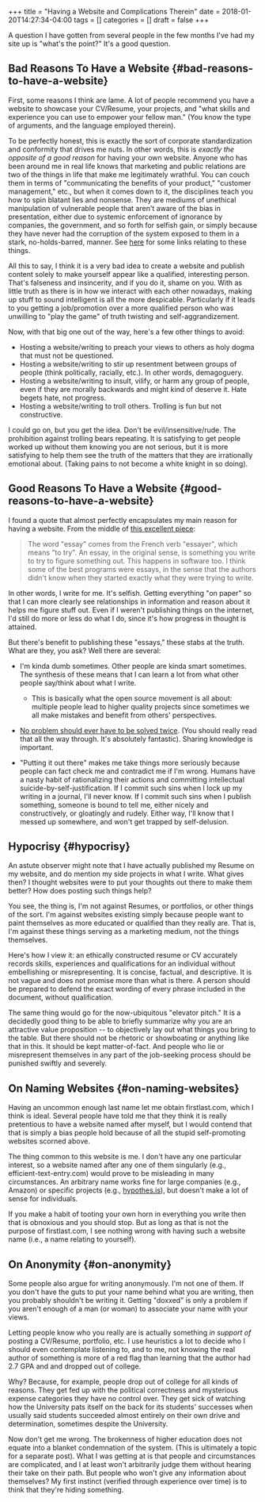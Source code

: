 +++
title = "Having a Website and Complications Therein"
date = 2018-01-20T14:27:34-04:00
tags = []
categories = []
draft = false
+++

[//]: # (tags = ["web design"], categories = ["Philosophy"])

A question I have gotten from several people in the few months I've had my site up is "what's the point?" It's a good question.


## Bad Reasons To Have a Website {#bad-reasons-to-have-a-website}

First, some reasons I think are lame. A lot of people recommend you have a website to showcase your CV/Resume, your projects, and "what skills and experience you can use to empower your fellow man." (You know the type of arguments, and the language employed therein).

To be perfectly honest, this is exactly the sort of corporate standardization and conformity that drives me nuts. In other words, this is _exactly the opposite of a good reason_ for having your own website. Anyone who has been around me in real life knows that marketing and public relations are two of the things in life that make me legitimately wrathful. You can couch them in terms of "communicating the benefits of your product," "customer management," etc., but when it comes down to it, the disciplines teach you how to spin blatant lies and nonsense. They are mediums of unethical manipulation of vulnerable people that aren't aware of the bias in presentation, either due to systemic enforcement of ignorance by companies, the government, and so forth for selfish gain, or simply because they have never had the corruption of the system exposed to them in a stark, no-holds-barred, manner. See [here](https://www.steventammen.com/links/skepticism/) for some links relating to these things.

All this to say, I think it is a very bad idea to create a website and publish content solely to make yourself appear like a qualified, interesting person. That's falseness and insincerity, and if you do it, shame on you. With as little truth as there is in how we interact with each other nowadays, making up stuff to sound intelligent is all the more despicable. Particularly if it leads to you getting a job/promotion over a more qualified person who was unwilling to "play the game" of truth twisting and self-aggrandizement.

Now, with that big one out of the way, here's a few other things to avoid:

-   Hosting a website/writing to preach your views to others as holy dogma that must not be questioned.
-   Hosting a website/writing to stir up resentment between groups of people (think politically, racially, etc.). In other words, demagoguery.
-   Hosting a website/writing to insult, vilify, or harm any group of people, even if they are morally backwards and might kind of deserve it. Hate begets hate, not progress.
-   Hosting a website/writing to troll others. Trolling is fun but not constructive.

I could go on, but you get the idea. Don't be evil/insensitive/rude. The prohibition against trolling bears repeating. It is satisfying to get people worked up without them knowing you are not serious, but it is more satisfying to help them see the truth of the matters that they are irrationally emotional about. (Taking pains to not become a white knight in so doing).


## Good Reasons To Have a Website {#good-reasons-to-have-a-website}

I found a quote that almost perfectly encapsulates my main reason for having a website. From the middle of [this excellent piece](http://paulgraham.com/hundred.html):

> The word "essay" comes from the French verb "essayer", which means "to try". An essay, in the original sense, is something you write to try to figure something out. This happens in software too. I think some of the best programs were essays, in the sense that the authors didn't know when they started exactly what they were trying to write.

In other words, I write for me. It's selfish. Getting everything "on paper" so that I can more clearly see relationships in information and reason about it helps me figure stuff out. Even if I weren't publishing things on the internet, I'd still do more or less do what I do, since it's how progress in thought is attained.

But there's benefit to publishing these "essays," these stabs at the truth. What are they, you ask? Well there are several:

-   I'm kinda dumb sometimes. Other people are kinda smart sometimes. The synthesis of these means that I can learn a lot from what other people say/think about what I write.
    -   This is basically what the open source movement is all about: multiple people lead to higher quality projects since sometimes we all make mistakes and benefit from others' perspectives.

-   [No problem should ever have to be solved twice](http://www.catb.org/~esr/faqs/hacker-howto.html#believe2). (You should really read that all the way through. It's absolutely fantastic). Sharing knowledge is important.
-   "Putting it out there" makes me take things more seriously because people can fact check me and contradict me if I'm wrong. Humans have a nasty habit of rationalizing their actions and committing intellectual suicide-by-self-justification. If I commit such sins when I lock up my writing in a journal, I'll never know. If I commit such sins when I publish something, someone is bound to tell me, either nicely and constructively, or gloatingly and rudely. Either way, I'll know that I messed up somewhere, and won't get trapped by self-delusion.


## Hypocrisy {#hypocrisy}

An astute observer might note that I have actually published my Resume on my website, and do mention my side projects in what I write. What gives then? I thought websites were to put your thoughts out there to make them better? How does posting such things help?

You see, the thing is, I'm not against Resumes, or portfolios, or other things of the sort. I'm against websites existing simply because people want to paint themselves as more educated or qualified than they really are. That is, I'm against these things serving as a marketing medium, not the things themselves.

Here's how I view it: an ethically constructed resume or CV accurately records skills, experiences and qualifications for an individual without embellishing or misrepresenting. It is concise, factual, and descriptive. It is not vague and does not promise more than what is there. A person should be prepared to defend the exact wording of every phrase included in the document, without qualification.

The same thing would go for the now-ubiquitous "elevator pitch." It is a decidedly good thing to be able to briefly summarize why you are an attractive value proposition -- to objectively lay out what things you bring to the table. But there should not be rhetoric or showboating or anything like that in this. It should be kept matter-of-fact. And people who lie or misrepresent themselves in any part of the job-seeking process should be punished swiftly and severely.


## On Naming Websites {#on-naming-websites}

Having an uncommon enough last name let me obtain firstlast.com, which I think is ideal. Several people have told me that they think it is really pretentious to have a website named after myself, but I would contend that that is simply a bias people hold because of all the stupid self-promoting websites scorned above.

The thing common to this website is me. I don't have any one particular interest, so a website named after any one of them singularly (e.g., efficient-text-entry.com) would prove to be misleading in many circumstances. An arbitrary name works fine for large companies (e.g., Amazon) or specific projects (e.g., [hypothes.is](https://web.hypothes.is/)), but doesn't make a lot of sense for individuals.

If you make a habit of tooting your own horn in everything you write then that is obnoxious and you should stop. But as long as that is not the purpose of firstlast.com, I see nothing wrong with having such a website name (i.e., a name relating to yourself).


## On Anonymity {#on-anonymity}

Some people also argue for writing anonymously. I'm not one of them. If you don't have the guts to put your name behind what you are writing, then you probably shouldn't be writing it. Getting "doxxed" is only a problem if you aren't enough of a man (or woman) to associate your name with your views.

Letting people know who you really are is actually something _in support of_ posting a CV/Resume, portfolio, etc. I use heuristics a lot to decide who I should even contemplate listening to, and to me, not knowing the real author of something is more of a red flag than learning that the author had 2.7 GPA and and dropped out of college.

Why? Because, for example, people drop out of college for all kinds of reasons. They get fed up with the political correctness and mysterious expense categories they have no control over. They get sick of watching how the University pats itself on the back for its students' successes when usually said students succeeded almost entirely on their own drive and determination, sometimes despite the University.

Now don't get me wrong. The brokenness of higher education does not equate into a blanket condemnation of the system. (This is ultimately a topic for a separate post). What I was getting at is that people and circumstances are complicated, and I at least won't arbitrarily judge them without hearing their take on their path. But people who won't give any information about themselves? My first instinct (verified through experience over time) is to think that they're hiding something.
